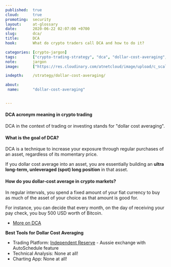 ```yaml
---
published:  true
cloud:      true
promoting:  security
layout:     at-glossary
date:       2020-06-22 02:07:00 +0700
slug:       dca/
title:      DCA
hook:       What do crypto traders call DCA and how to do it?

categories: [crypto-jargon]
tags:       ["crypto-trading-strategy", "dca", "dollar-cost-averaging", "dca-strategy", "crypto-exchange", "crypto-market"]
note:       jargon
image:      ["https://res.cloudinary.com/atnetcloud/image/upload/c_scale,w_700/c_crop,h_360,w_700/v1592815278/atnet/_glossary/pexels-photo-3943728.jpeg_fgmk4o.jpg"]

indepth:    /strategy/dollar-cost-averaging/

about:
 name:      "dollar-cost-averaging"


---
```


#### DCA acronym meaning in crypto trading

DCA in the context of trading or investing stands for "dollar cost averaging".

#### What is the goal of DCA?

DCA is a technique to increase your exposure through regular purchases of an asset, regardless of its momentary price.

If you dollar cost average into an asset, you are essentially building an **ultra long-term, unleveraged (spot) long position** in that asset.

#### How do you dollar-cost average in crypto markets?

In regular intervals, you spend a fixed amount of your fiat currency to buy as much of the asset of your choice as that amount is good for.

For instance, you can decide that every month, on the day of receiving your pay check, you buy 500 USD worth of Bitcoin.

* [More on DCA](/strategy/dollar-cost-averaging/)

**Best Tools for Dollar Cost Averaging**

* Trading Platform: [Independent Reserve](http://bit.ly/at-indyres) - Aussie exchange with AutoSchedule feature
* Technical Analysis: None at all!
* Charting App: None at all!
